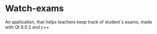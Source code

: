 # Watch-exams
An application, that helps teachers keep track of student`s exams, made with Qt 8.0.2 and c++
